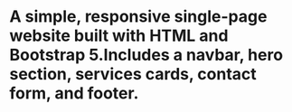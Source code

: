 # A simple, responsive single-page website built with HTML and Bootstrap 5.Includes a navbar, hero section, services cards, contact form, and footer.
